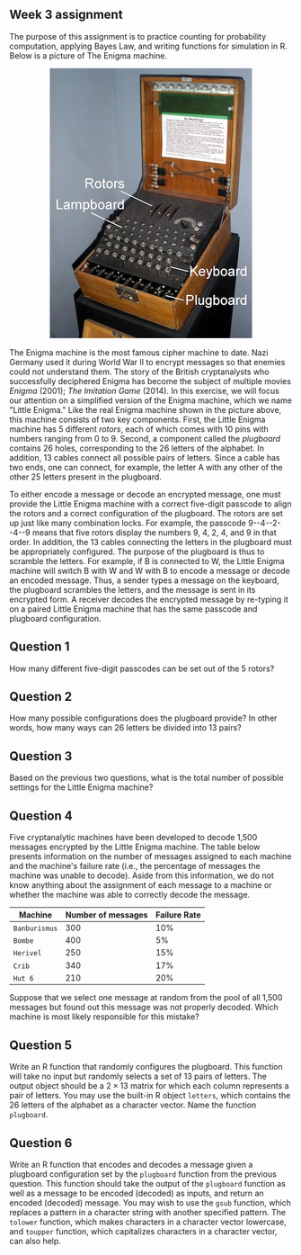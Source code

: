 ## Week 3 assignment

The purpose of this assignment is to practice counting for probability computation, applying Bayes Law, and writing functions for simulation in R.  Below is a picture of The Enigma machine.

<p align="center">
<img  src="pics/enigma.jpg">
</p>

The Enigma machine is the most famous cipher machine to date. Nazi
Germany used it during World War II to encrypt messages so that
enemies could not understand them.  The story of the British
cryptanalysts who successfully deciphered Enigma has become the
subject of multiple movies *Enigma* (2001); *The Imitation Game*
(2014).  In this exercise, we will focus our attention on a simplified
version of the Enigma machine, which we name "Little Enigma." Like the
real Enigma machine shown in the picture above, this machine consists
of two key components.  First, the Little Enigma machine has 5
different *rotors*, each of which comes with 10 pins with numbers
ranging from 0 to 9. Second, a component called the *plugboard*
contains 26 holes, corresponding to the 26 letters of the alphabet. In
addition, 13 cables connect all possible pairs of letters. Since a
cable has two ends, one can connect, for example, the letter A with
any other of the other 25 letters present in the plugboard.

To either encode a message or decode an encrypted message, one must
provide the Little Enigma machine with a correct five-digit passcode
to align the rotors and a correct configuration of the plugboard. The
rotors are set up just like many combination locks. For example, the
passcode 9--4--2--4--9 means that five rotors display the numbers 9,
4, 2, 4, and 9 in that order.  In addition, the 13 cables connecting
the letters in the plugboard must be appropriately configured. The
purpose of the plugboard is thus to scramble the letters.  For
example, if B is connected to W, the Little Enigma machine will switch
B with W and W with B to encode a message or decode an encoded
message.  Thus, a sender types a message on the keyboard, the
plugboard scrambles the letters, and the message is sent in its
encrypted form.  A receiver decodes the encrypted message by re-typing
it on a paired Little Enigma machine that has the same passcode and
plugboard configuration.

## Question 1

How many different five-digit passcodes can be set out of the 5
rotors?

## Question 2

How many possible configurations does the plugboard provide?  In other words, how many ways can 26 letters be divided into 13 pairs?

## Question 3

Based on the previous two questions, what is the total number of
possible settings for the Little Enigma machine?

## Question 4

Five cryptanalytic machines have been developed to decode 1,500
messages encrypted by the Little Enigma machine.  The table below
presents information on the number of messages assigned to each
machine and the machine's failure rate (i.e., the percentage of
messages the machine was unable to decode).  Aside from this
information, we do not know anything about the assignment of each
message to a machine or whether the machine was able to correctly
decode the message.

Machine      | Number of messages| Failure Rate
------------- | ----------------- |  -----------
`Banburismus` |               300  |        10%
`Bombe`       |               400  |         5%
`Herivel`     |               250   |       15%
`Crib`        |               340   |       17%
`Hut 6`       |               210   |       20% 

Suppose that we select one message at random from the pool of all
1,500 messages but found out this message was not properly
decoded. Which machine is most likely responsible for this mistake?

## Question 5

Write an R function that randomly configures the plugboard. This
function will take no input but randomly selects a set of 13 pairs of
letters.  The output object should be a $2 \times 13$ matrix for which
each column represents a pair of letters.  You may use the built-in R
object `letters`, which contains the 26 letters of the alphabet as a
character vector.  Name the function `plugboard`.

## Question 6

Write an R function that encodes and decodes a message given a
plugboard configuration set by the `plugboard` function from the
previous question.  This function should take the output of the
`plugboard` function as well as a message to be encoded (decoded) as
inputs, and return an encoded (decoded) message.  You may wish to use
the `gsub` function, which replaces a pattern in a character string
with another specified pattern. The `tolower` function, which makes
characters in a character vector lowercase, and `toupper` function,
which capitalizes characters in a character vector, can also help.
